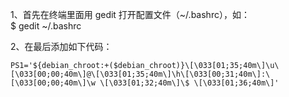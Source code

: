 
1、首先在终端里面用 gedit 打开配置文件（~/.bashrc），如：  
	$ gedit ~/.bashrc  
	  
2、在最后添加如下代码：  

	PS1='${debian_chroot:+($debian_chroot)}\[\033[01;35;40m\]\u\[\033[00;00;40m\]@\[\033[01;35;40m\]\h\[\033[00;31;40m\]:\[\033[00;00;40m\]\w \[\033[01;32;40m\]\$ \[\033[01;36;40m\]'